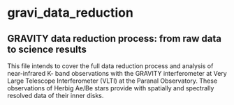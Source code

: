 # gravi_data_reduction
## GRAVITY data reduction process: from raw data to science results

This file intends to cover the full data reduction process and analysis of near-infrared K- band observations with the GRAVITY interferometer at Very Large Telescope Interferometer (VLTI) at the Paranal Observatory.  These observations of Herbig Ae/Be stars provide with spatially and spectrally resolved data of their inner disks.
